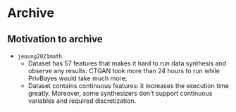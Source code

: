 
# Archive

## Motivation to archive
* `jeoung2021math`
  * Dataset has 57 features that makes it hard to run data synthesis and observe any results: 
  CTGAN took more than 24 hours to run while PrivBayes would take much more;
  * Dataset contains continuous features: it increases the execution time greatly. Moreover, some
  synthesizers don't support continuous variables and required discretization.
